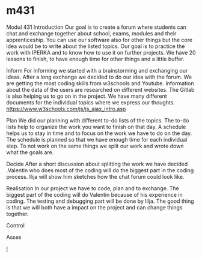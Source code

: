# m431
Modul 431
Introduction
Our goal is to create a forum where students can chat and exchange together about school, exams, modules and their apprenticeship. You can use our software also for other things but the core idea would be to write about the listed topics. Our goal is to practice the work with IPERKA and to know how to use it on further projects. We have 20 lessons to finish, to have enough time for other things and a little buffer. 
	

Inform
For informing we started with a brainstorming and exchanging our ideas. After a long exchange we decided to do our idea with the forum. We are getting the most coding skills from w3schools and Youtube. Information about the data of the users are researched on different websites. The Gitlab is also helping us to go on in the project. We have many different documents for the individual topics where we express our thoughts. 
https://www.w3schools.com/js/js_ajax_intro.asp

Plan
We did our planning with different to-do lists of the topics. The to-do lists help to organize the work you want to finish on that day. A schedule helps us to stay in time and to focus on the work we have to do on the day. The schedule is planned so that we have enough time for each individual step. To not work on the same things we split our work and wrote down what the goals are.

Decide
After a short discussion about splitting the work we have decided .Valentin who does most of the coding will do the biggest part in the coding process. Ilija will show him sketches how the chat forum could look like.

Realisation
In our project we have to code, plan and to exchange. The biggest part of the coding will do Valentin because of his experience in coding. The testing and debugging part will be done by Ilija. The good thing is that we will both have a impact on the project and can change things together.

Control

Asses










<a href=Doku_1.md>I</a>
